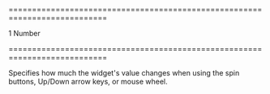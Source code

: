 ===========================================================================
<!--default-->1<!--/default-->
<!--type-->Number<!--/type-->
===========================================================================

<!--shortDescription-->
Specifies how much the widget's value changes when using the spin buttons, Up/Down arrow keys, or mouse wheel.
<!--/shortDescription-->

<!--fullDescription-->

<!--/fullDescription-->